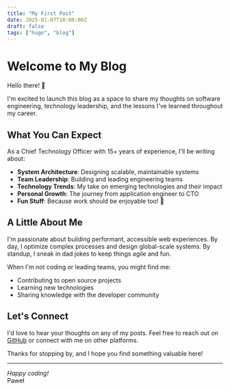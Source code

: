 ```yaml
---
title: "My First Post"
date: 2025-01-07T10:00:00Z
draft: false
tags: ["hugo", "blog"]
---
```


# Welcome to My Blog

Hello there! 👋

I'm excited to launch this blog as a space to share my thoughts on software engineering, technology leadership, and the lessons I've learned throughout my career.

## What You Can Expect

As a Chief Technology Officer with 15+ years of experience, I'll be writing about:

- **System Architecture**: Designing scalable, maintainable systems
- **Team Leadership**: Building and leading engineering teams
- **Technology Trends**: My take on emerging technologies and their impact
- **Personal Growth**: The journey from application engineer to CTO
- **Fun Stuff**: Because work should be enjoyable too! 🚀

## A Little About Me

I'm passionate about building performant, accessible web experiences. By day, I optimize complex processes and design global-scale systems. By standup, I sneak in dad jokes to keep things agile and fun.

When I'm not coding or leading teams, you might find me:
- Contributing to open source projects
- Learning new technologies
- Sharing knowledge with the developer community

## Let's Connect

I'd love to hear your thoughts on any of my posts. Feel free to reach out on [GitHub](https://github.com/pawelst) or connect with me on other platforms.

Thanks for stopping by, and I hope you find something valuable here!

---

*Happy coding!*  
Paweł
